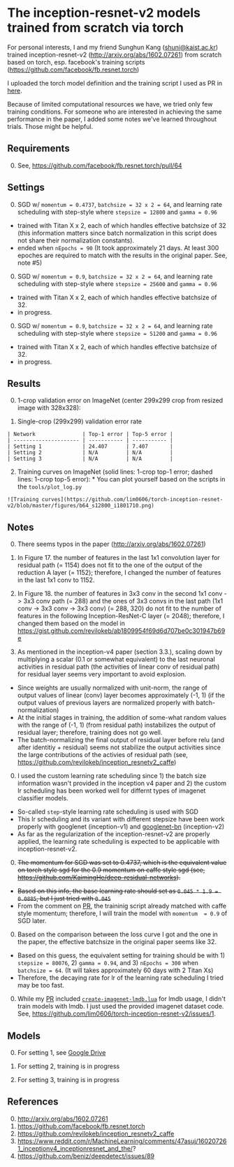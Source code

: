 # The inception-resnet-v2 models trained from scratch via torch 

For personal interests, I and my friend Sunghun Kang (shuni@kaist.ac.kr) trained inception-resnet-v2 (http://arxiv.org/abs/1602.07261) from scratch based on torch, esp. facebook's training scripts (https://github.com/facebook/fb.resnet.torch)

I uploaded the torch model definition and the training script I used as PR in [here](https://github.com/facebook/fb.resnet.torch/pull/64).

Because of limited computational resources we have, we tried only few training conditions. For someone who are interested in achieving the same performance in the paper, I added some notes we've learned throughout trials. Those might be helpful. 


## Requirements

0. See, https://github.com/facebook/fb.resnet.torch/pull/64 


## Settings

0. SGD w/ `momentum = 0.4737`, `batchsize = 32 x 2 = 64`, and learning rate scheduling with step-style where `stepsize = 12800` and `gamma = 0.96`
  * trained with Titan X x 2, each of which handles effective batchsize of 32 (this information matters since batch normalization in this script does not share their normalization constants). 
  * ended when `nEpochs = 90` (It took approximately 21 days. At least 300 epoches are required to match with the results in the original paper. See, note #5)

0. SGD w/ `momentum = 0.9`, `batchsize = 32 x 2 = 64`, and learning rate scheduling with step-style where `stepsize = 25600` and `gamma = 0.96`
  * trained with Titan X x 2, each of which handles effective batchsize of 32. 
  * in progress.  

0. SGD w/ `momentum = 0.9`, `batchsize = 32 x 2 = 64`, and learning rate scheduling with step-style where `stepsize = 51200` and `gamma = 0.96`
  * trained with Titan X x 2, each of which handles effective batchsize of 32. 
  * in progress.  


## Results

0. 1-crop validation error on ImageNet (center 299x299 crop from resized image with 328x328): 

  1. Single-crop (299x299) validation error rate

    | Network               | Top-1 error | Top-5 error |
    | --------------------- | ----------- | ----------- |
    | Setting 1             | 24.407      | 7.407       |
    | Setting 2             | N/A         | N/A         |
    | Setting 3             | N/A         | N/A         |

  2. Training curves on ImageNet (solid lines: 1-crop top-1 error; dashed lines: 1-crop top-5 error):
    * You can plot yourself based on the scripts in the `tools/plot_log.py`
    
    ![Training curves](https://github.com/lim0606/torch-inception-resnet-v2/blob/master/figures/b64_s12800_i1801710.png)

## Notes

0. There seems typos in the paper (http://arxiv.org/abs/1602.07261)
  0. In Figure 17. the number of features in the last 1x1 convolution layer for residual path (= 1154) does not fit to the one of the output of the reduction A layer (= 1152); therefore, I changed the number of features in the last 1x1 conv to 1152. 

  0. In Figure 18. the number of features in 3x3 conv in the second 1x1 conv -> 3x3 conv path (= 288) and the ones of 3x3 convs in the last path (1x1 conv -> 3x3 conv -> 3x3 conv) (= 288, 320) do not fit to the number of features in the following Inception-ResNet-C layer (= 2048); therefore, I changed them based on the model in https://gist.github.com/revilokeb/ab1809954f69d6d707be0c301947b69e

0. As mentioned in the inception-v4 paper (section 3.3.), scaling down by multiplying a scalar (0.1 or somewhat equivalent) to the last neuronal activities in residual path (the activities of linear conv of residual path) for residual layer seems very important to avoid explosion.
  * Since weights are usually normalized with unit-norm, the range of output values of linear (conv) layer becomes approximately (-1, 1) (if the output values of previous layers are normalized properly with batch-normalization)
  * At the initial stages in training, the addition of some-what random values with the range of (-1, 1) (from residual path) instabilizes the output of residual layer; therefore, training does not go well. 
  * The batch-normalizing the final output of residual layer before relu (and after identitiy + residual) seems not stabilize the output activities since the large contributions of the activies of residual path (see, https://github.com/revilokeb/inception_resnetv2_caffe)

0. I used the custom learning rate scheduling since 1) the batch size information wasn't provided in the inception v4 paper and 2) the custom lr scheduling has been worked well for differnt types of imagenet classifier models. 
  * So-called `step`-style learning rate scheduling is used with SGD 
  * This lr scheduling and its variant with different stepsize have been work properly with googlenet (inception-v1) and [googlenet-bn](https://github.com/lim0606/caffe-googlenet-bn) (inception-v2)  
  * As far as the regularization of the inception-resnet-v2 are properly applied, the learning rate scheduling is expected to be applicable with inception-resnet-v2. 

0. ~~The momentum for SGD was set to 0.4737, which is the equivalent value on torch style sgd for the 0.9 momentum on caffe style sgd (see, https://github.com/KaimingHe/deep-residual-networks).~~
  * ~~Based on this info, the base learning rate should set as `0.045 * 1.9 = 0.0885`, but I just tried with `0.045`~~
  * From the comment on [PR](https://github.com/facebook/fb.resnet.torch/pull/64), the traininig script already matched with caffe style momentum; therefore, I will train the model with `momentum  = 0.9` of SGD later.

0. Based on the comparison between the loss curve I got and the one in the paper, the effective batchsize in the original paper seems like 32.
  * Based on this guess, the equivalent setting for training should be with 1) `stepsize = 80076`, 2) `gamma = 0.94`, and 3) `nEpochs = 300` when `batchsize = 64`. (It will takes approximately 60 days with 2 Titan Xs)
  * Therefore, the decaying rate for lr of the learning rate scheduling I tried may be too fast.

0. While my [PR](https://github.com/facebook/fb.resnet.torch/pull/64/files) included [`create-imagenet-lmdb.lua`](https://github.com/lim0606/fb.resnet.torch/blob/5b02c42406855192ebd45d8c2740ab90b4d5ac7e/datasets/create-imagenet-lmdb.lua) for lmdb usage, I didn't train models with lmdb. I just used the provided imagenet dataset code. See, https://github.com/lim0606/torch-inception-resnet-v2/issues/1.

## Models

0. For setting 1, see [Google Drive](https://drive.google.com/folderview?id=0By3GiE-Oc72rQlJSMVZ0Ri1pb1k&usp=sharing)

0. For setting 2, training is in progress

0. For setting 3, training is in progress

## References 
0. http://arxiv.org/abs/1602.07261
0. https://github.com/facebook/fb.resnet.torch
0. https://github.com/revilokeb/inception_resnetv2_caffe
0. https://www.reddit.com/r/MachineLearning/comments/47asuj/160207261_inceptionv4_inceptionresnet_and_the/?
0. https://github.com/beniz/deepdetect/issues/89

